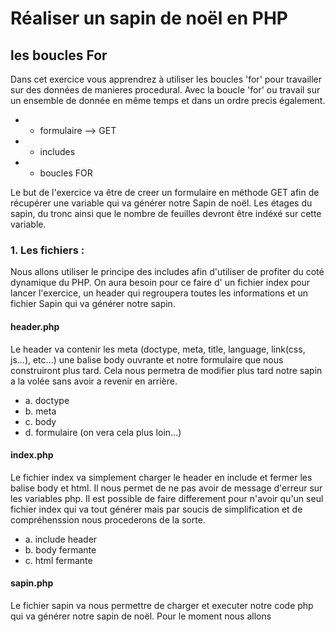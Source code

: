 # Réaliser un sapin de noël en PHP #

## les boucles For ##

Dans cet exercice vous apprendrez à utiliser les boucles 'for' pour travailler sur des données de manieres procedural. Avec la boucle 'for' ou travail sur un ensemble de donnée en même temps et dans un ordre precis également.
	
* - formulaire --> GET
* - includes
* - boucles FOR

Le but de l'exercice va être de creer un formulaire en méthode GET afin de récupérer une variable qui va générer notre Sapin de noël. Les étages du sapin, du tronc ainsi que le nombre de feuilles devront être indéxé sur cette variable.

### 1. Les fichiers : ###

Nous allons utiliser le principe des includes afin d'utiliser de profiter du coté dynamique du PHP. On aura besoin pour ce faire d' un fichier index pour lancer l'exercice, un header qui regroupera toutes les informations et un fichier Sapin qui va générer notre sapin.

#### header.php ####

Le header va contenir les meta (doctype, meta, title, language, link(css, js...), etc...)
une balise body ouvrante et notre formulaire que nous construiront plus tard. Cela nous permetra de modifier plus tard notre sapin a la volée sans avoir a revenir en arrière.

* a. doctype
* b. meta
* c. body
* d. formulaire (on vera cela plus loin...)

#### index.php ####

Le fichier index va simplement charger le header en include et fermer les balise body et html. Il nous permet de ne pas avoir de message d'erreur sur les variables php. Il est possible de faire differement pour n'avoir qu'un seul fichier index qui va tout générer mais par soucis de simplification et de compréhenssion nous procederons de la sorte. 

* a. include header
* b. body fermante
* c. html fermante

#### sapin.php ####

Le fichier sapin va nous permettre de charger et executer notre code php qui va générer notre sapin de noël.
Pour le moment nous allons 

		
		
	
	